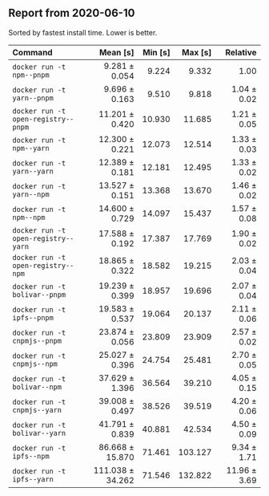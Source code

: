 ## Report from 2020-06-10

Sorted by fastest install time. Lower is better.


| Command | Mean [s] | Min [s] | Max [s] | Relative |
|:---|---:|---:|---:|---:|
| `docker run -t npm--pnpm` | 9.281 ± 0.054 | 9.224 | 9.332 | 1.00 |
| `docker run -t yarn--pnpm` | 9.696 ± 0.163 | 9.510 | 9.818 | 1.04 ± 0.02 |
| `docker run -t open-registry--pnpm` | 11.201 ± 0.420 | 10.930 | 11.685 | 1.21 ± 0.05 |
| `docker run -t npm--yarn` | 12.300 ± 0.221 | 12.073 | 12.514 | 1.33 ± 0.03 |
| `docker run -t yarn--yarn` | 12.389 ± 0.181 | 12.181 | 12.495 | 1.33 ± 0.02 |
| `docker run -t yarn--npm` | 13.527 ± 0.151 | 13.368 | 13.670 | 1.46 ± 0.02 |
| `docker run -t npm--npm` | 14.600 ± 0.729 | 14.097 | 15.437 | 1.57 ± 0.08 |
| `docker run -t open-registry--yarn` | 17.588 ± 0.192 | 17.387 | 17.769 | 1.90 ± 0.02 |
| `docker run -t open-registry--npm` | 18.865 ± 0.322 | 18.582 | 19.215 | 2.03 ± 0.04 |
| `docker run -t bolivar--pnpm` | 19.239 ± 0.399 | 18.957 | 19.696 | 2.07 ± 0.04 |
| `docker run -t ipfs--pnpm` | 19.583 ± 0.537 | 19.064 | 20.137 | 2.11 ± 0.06 |
| `docker run -t cnpmjs--pnpm` | 23.874 ± 0.056 | 23.809 | 23.909 | 2.57 ± 0.02 |
| `docker run -t cnpmjs--npm` | 25.027 ± 0.396 | 24.754 | 25.481 | 2.70 ± 0.05 |
| `docker run -t bolivar--npm` | 37.629 ± 1.396 | 36.564 | 39.210 | 4.05 ± 0.15 |
| `docker run -t cnpmjs--yarn` | 39.008 ± 0.497 | 38.526 | 39.519 | 4.20 ± 0.06 |
| `docker run -t bolivar--yarn` | 41.791 ± 0.839 | 40.881 | 42.534 | 4.50 ± 0.09 |
| `docker run -t ipfs--npm` | 86.668 ± 15.870 | 71.461 | 103.127 | 9.34 ± 1.71 |
| `docker run -t ipfs--yarn` | 111.038 ± 34.262 | 71.546 | 132.822 | 11.96 ± 3.69 |
